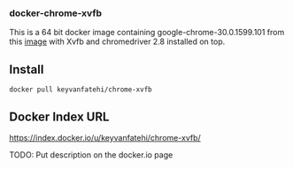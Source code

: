 ### docker-chrome-xvfb

This is a 64 bit docker image containing google-chrome-30.0.1599.101 from this [image](https://index.docker.io/u/realyze/google-chrome-30.0.1599.101/) 
with Xvfb and chromedriver 2.8 installed on top.

## Install

`docker pull keyvanfatehi/chrome-xvfb`

## Docker Index URL

https://index.docker.io/u/keyvanfatehi/chrome-xvfb/

TODO: Put description on the docker.io page
